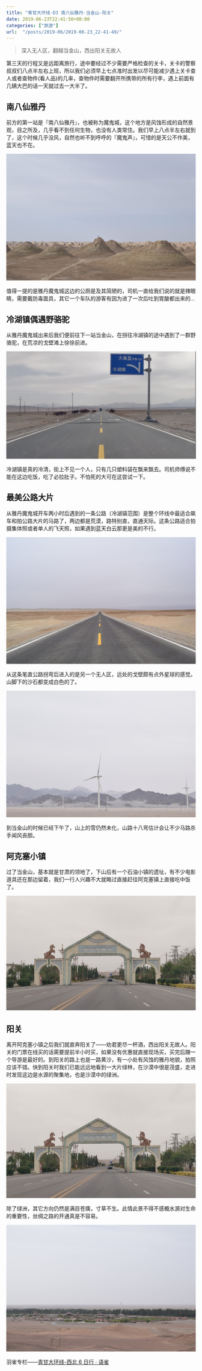```yaml
---
title: "青甘大环线-D3 南八仙雅丹-当金山-阳关"
date: 2019-06-23T22:41:50+08:00
categories: ["旅游"]
url:  "/posts/2019-06/2019-06-23_22-41-49/"
---
```


> 深入无人区，翻越当金山，西出阳关无故人

第三天的行程又是远距离旅行，途中要经过不少需要严格检查的关卡，关卡的警察叔叔们八点半左右上班，所以我们必须早上七点准时出发以尽可能减少遇上关卡查人或者查物件(看人品)的几率，查物件时需要翻开所携带的所有行李，遇上前面有几辆大巴的话一天就过去一大半了。

## 南八仙雅丹

前方的第一站是『南八仙雅丹』，也被称为魔鬼城，这个地方是风蚀形成的自然景观，目之所及，几乎看不到任何生物，也没有人类常住。我们早上八点半左右就到了，这个时候几乎没风，自然也听不到呼呼的『魔鬼声』，可惜的是天公不作美，蓝天也不在。

![雅丹地貌](/pictures/2019/201905/2019-05-13_08-47-06.jpg)

值得一提的是雅丹魔鬼城这边的公厕是及其简陋的，司机一直给我们说的就是辣眼睛，需要戴防毒面具，其它一个车队的游客有因为进了一次后吐到胃酸都出来的...

## 冷湖镇偶遇野骆驼

从雅丹魔鬼城出来后我们便前往下一站当金山，在拐往冷湖镇的途中遇到了一群野骆驼，在荒凉的戈壁滩上徐徐前进。

![马路骆驼](/pictures/2019/201905/2019-05-30_20-19-09.jpg)

冷湖镇是真的冷清，街上不见一个人，只有几只塑料袋在飘来飘去。司机师傅说不能在这边吃饭，吃了必拉肚子。不怕死的大可在这尝试一下。

## 最美公路大片

从雅丹魔鬼城开车两小时后遇到的一条公路（冷湖镇范围）是整个环线中最适合飙车和拍公路大片的马路了，两边都是荒漠，路特别直，直通天际。这条公路适合拍摄集体照或者单人的飞天照，如果遇到蓝天白云那更是美的不行。

![笔直公路](/pictures/2019/201905/2019-05-13_11-27-06.jpg)

从这条笔直公路拐弯后进入的是另一个无人区，远处的戈壁颇有点外星球的感觉。山脚下的沙石都变成白色的了。

![无人区](/pictures/2019/201905/2019-05-13_12-44-05.jpg)

到当金山的时候已经下午了，山上的雪仍然未化，山路十八弯估计会让不少马路杀手闻风丧胆。

## 阿克塞小镇

过了当金山，基本就是甘肃的领地了，下山后有一个石油小镇的遗址，有不少电影道具还在那边留着，我们一行人兴趣不大就略过直接赶往阿克塞镇上直接吃中饭了。

![阿克塞小镇](/pictures/2019/201905/2019-05-30_20-53-23.jpg)

## 阳关

离开阿克塞小镇之后我们就直奔阳关了——劝君更尽一杯酒，西出阳关无故人。阳关的门票在线买的话需要提前半小时买，如果没有优惠就直接现场买，买完后蹭一个导游是最好的。到阳关的路上也是一路黄沙，有一小处有风蚀的雅丹地貌，拍照应该不错。快到阳关时我们已能远远地看到一大片绿林，在沙漠中很是茂盛，走进时发现这边是水源的聚集地，也是沙漠中的绿洲。

![沙漠战车](/pictures/2019/201905/2019-05-30_20-53-23.jpg)

除了绿洲，其它方向仍然是满目苍痍，寸草不生。此情此景不得不感概水源对生命的重要性，丝绸之路的开通真是不容易。

![阳关绿洲](/pictures/2019/201905/2019-05-13_18-03-05.jpg)

羽雀专栏——[青甘大环线-西北 6 日行 · 语雀](https://www.yuque.com/billryan/siab93)